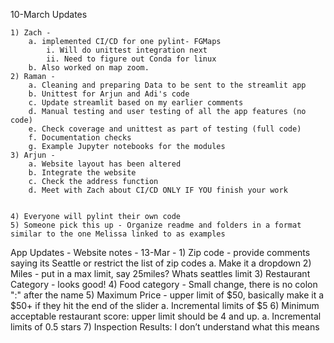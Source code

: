 10-March Updates

	1) Zach -
		a. implemented CI/CD for one pylint- FGMaps
			i. Will do unittest integration next
			ii. Need to figure out Conda for linux 
		b. Also worked on map zoom. 
	2) Raman - 
		a. Cleaning and preparing Data to be sent to the streamlit app
		b. Unittest for Arjun and Adi's code
		c. Update streamlit based on my earlier comments 
		d. Manual testing and user testing of all the app features (no code)
		e. Check coverage and unittest as part of testing (full code)
		f. Documentation checks 
		g. Example Jupyter notebooks for the modules 
	3) Arjun - 
		a. Website layout has been altered 
		b. Integrate the website
		c. Check the address function 
		d. Meet with Zach about CI/CD ONLY IF YOU finish your work
	
		
	4) Everyone will pylint their own code
	5) Someone pick this up - Organize readme and folders in a format similar to the one Melissa linked to as examples
	
		

App Updates - 
Website notes - 13-Mar - 
	1) Zip code - provide comments saying its Seattle or restrict the list of zip codes
		a. Make it a dropdown
	2) Miles -  put in a max limit, say 25miles? Whats seattles limit
	3) Restaurant Category - looks good!
	4) Food category - Small change, there is no colon ":" after the name
	5) Maximum Price - upper limit of $50, basically make it a $50+ if they hit the end of the slider
		a. Incremental limits of $5
	6) Minimum acceptable restaurant score: upper limit should be 4 and up. 
		a. Incremental limits of 0.5 stars
	7) Inspection Results:  I don’t understand what this means
